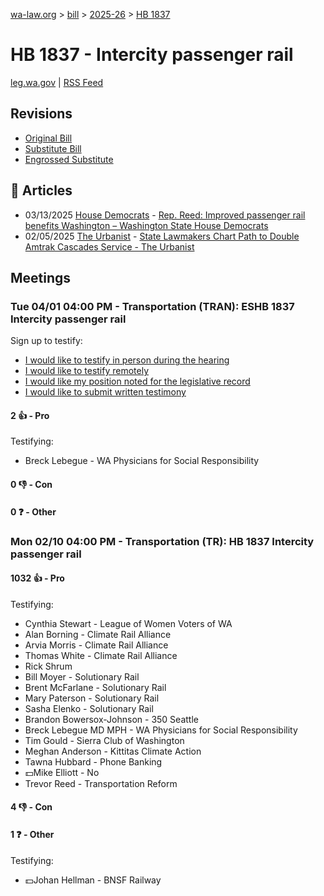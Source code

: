 [wa-law.org](/) > [bill](/bill/) > [2025-26](/bill/2025-26/) > [HB 1837](/bill/2025-26/hb/1837/)

# HB 1837 - Intercity passenger rail
[leg.wa.gov](https://app.leg.wa.gov/billsummary?BillNumber=1837&Year=2025&Initiative=false) | [RSS Feed](./rss.xml)

## Revisions
* [Original Bill](1/)
* [Substitute Bill](S/)
* [Engrossed Substitute](S.E/)

## 📰 Articles
* 03/13/2025 [House Democrats](/org/house_democrats/) - [Rep. Reed: Improved passenger rail benefits Washington – Washington State House Democrats](https://housedemocrats.wa.gov/blog/2025/03/13/rep-reed-improved-passenger-rail-benefits-washington/#:~:text=HB%201837)
* 02/05/2025 [The Urbanist](/org/the_urbanist/) - [State Lawmakers Chart Path to Double Amtrak Cascades Service - The Urbanist](https://www.theurbanist.org/2025/02/05/lawmakers-path-to-double-amtrak-cascades-service/#:~:text=House%20Bill%201837)

## Meetings
### Tue 04/01 04:00 PM - Transportation (TRAN): ESHB 1837 Intercity passenger rail
Sign up to testify:
* [I would like to testify in person during the hearing](https://app.leg.wa.gov/csi/Testifier/Add?chamber=House&mId=33236&aId=166667&caId=26765&tId=1)
* [I would like to testify remotely](https://app.leg.wa.gov/csi/Testifier/Add?chamber=House&mId=33236&aId=166667&caId=26765&tId=2)
* [I would like my position noted for the legislative record](https://app.leg.wa.gov/csi/Testifier/Add?chamber=House&mId=33236&aId=166667&caId=26765&tId=3)
* [I would like to submit written testimony](https://app.leg.wa.gov/csi/Testifier/Add?chamber=House&mId=33236&aId=166667&caId=26765&tId=4)

#### 2 👍 - Pro
Testifying:
* Breck Lebegue - WA Physicians for Social Responsibility

#### 0 👎 - Con

#### 0 ❓ - Other

### Mon 02/10 04:00 PM - Transportation (TR): HB 1837 Intercity passenger rail
#### 1032 👍 - Pro
Testifying:
* Cynthia Stewart - League of Women Voters of WA
* Alan Borning - Climate Rail Alliance
* Arvia Morris - Climate Rail Alliance
* Thomas White - Climate Rail Alliance
* Rick Shrum
* Bill Moyer - Solutionary Rail
* Brent McFarlane - Solutionary Rail
* Mary Paterson - Solutionary Rail
* Sasha Elenko - Solutionary Rail
* Brandon Bowersox-Johnson - 350 Seattle
* Breck Lebegue MD MPH - WA Physicians for Social Responsibility
* Tim Gould - Sierra Club of Washington
* Meghan Anderson - Kittitas Climate Action
* Tawna Hubbard - Phone Banking
* 💵Mike Elliott - No
* Trevor Reed - Transportation Reform

#### 4 👎 - Con

#### 1 ❓ - Other
Testifying:
* 💵Johan Hellman - BNSF Railway
